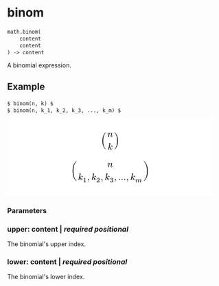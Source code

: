 
# binom

```
math.binom(
    content
    content
) -> content
```
A binomial expression.

## Example

<div class="previewed-code">

    $ binom(n, k) $
    $ binom(n, k_1, k_2, k_3, ..., k_m) $

<div class="preview">

![Preview](/assets/c7b7b5ca81a7cbaedc5f4233071a7af4.png)

</div>

</div>


### Parameters


### upper: content | _required_ _positional_

The binomial's upper index.


### lower: content | _required_ _positional_

The binomial's lower index.

